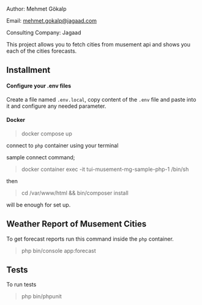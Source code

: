 Author: Mehmet Gökalp

Email: mehmet.gokalp@jagaad.com

Consulting Company: Jagaad

This project allows you to fetch cities from musement api and shows you each of the cities forecasts.

## Installment

#### Configure your .env files

Create a file named `.env.local`, copy content of the `.env` file and paste into it and configure any needed parameter.

#### Docker

> docker compose up

connect to `php` container using your terminal

sample connect command;

> docker container exec -it tui-musement-mg-sample-php-1 /bin/sh

then

> cd /var/www/html && bin/composer install

will be enough for set up.

## Weather Report of Musement Cities

To get forecast reports run this command inside the `php` container.

> php bin/console app:forecast

## Tests

To run tests

> php bin/phpunit